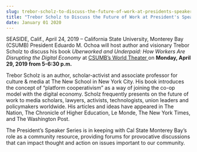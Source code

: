```yaml
---
slug: trebor-scholz-to-discuss-the-future-of-work-at-presidents-speaker-series
title: "Trebor Scholz to Discuss the Future of Work at President's Speaker Series"
date: January 01 2020
---
```


<p>SEASIDE, Calif., April 24, 2019 – California State University, Monterey Bay (CSUMB) President Eduardo M. Ochoa will host author and visionary Trebor Scholz to discuss his book <i>Uberworked and Underpaid: How Workers Are Disrupting the Digital Economy </i>at <a href="https://csumb.edu/worldtheater">CSUMB’s World Theater </a>on <b>Monday, April 29, 2019 from 5-6:30 p.m.</b></p><p>Trebor Scholz is an author, scholar-activist and associate professor for culture &amp; media at The New School in New York City. His book introduces the concept of “platform cooperativism” as a way of joining the co-op model with the digital economy. Scholz frequently presents on the future of work to media scholars, lawyers, activists, technologists, union leaders and policymakers worldwide. His articles and ideas have appeared in The Nation, The Chronicle of Higher Education, Le Monde, The New York Times, and The Washington Post.</p><p>The President’s Speaker Series is in keeping with Cal State Monterey Bay’s role as a community resource, providing forums for provocative discussions that can impact thought and action on issues important to our community.</p>
